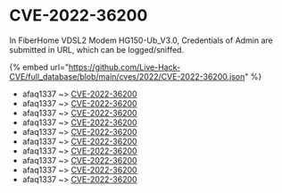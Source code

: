 # CVE-2022-36200

In FiberHome VDSL2 Modem HG150-Ub_V3.0, Credentials of Admin are submitted in URL, which can be logged/sniffed.

{% embed url="https://github.com/Live-Hack-CVE/full_database/blob/main/cves/2022/CVE-2022-36200.json" %}


* afaq1337 ~> [CVE-2022-36200](https://www.alice-snow.ru/2022/database/cve-2022-36200/cve-2022-36200-afaq1337)
* afaq1337 ~> [CVE-2022-36200](https://www.alice-snow.ru/2022/database/cve-2022-36200/cve-2022-36200-afaq1337)
* afaq1337 ~> [CVE-2022-36200](https://www.alice-snow.ru/2022/database/cve-2022-36200/cve-2022-36200-afaq1337)
* afaq1337 ~> [CVE-2022-36200](https://www.alice-snow.ru/2022/database/cve-2022-36200/cve-2022-36200-afaq1337)
* afaq1337 ~> [CVE-2022-36200](https://www.alice-snow.ru/2022/database/cve-2022-36200/cve-2022-36200-afaq1337)
* afaq1337 ~> [CVE-2022-36200](https://www.alice-snow.ru/2022/database/cve-2022-36200/cve-2022-36200-afaq1337)
* afaq1337 ~> [CVE-2022-36200](https://www.alice-snow.ru/2022/database/cve-2022-36200/cve-2022-36200-afaq1337)
* afaq1337 ~> [CVE-2022-36200](https://www.alice-snow.ru/2022/database/cve-2022-36200/cve-2022-36200-afaq1337)
* afaq1337 ~> [CVE-2022-36200](https://www.alice-snow.ru/2022/database/cve-2022-36200/cve-2022-36200-afaq1337)
* afaq1337 ~> [CVE-2022-36200](https://www.alice-snow.ru/2022/database/cve-2022-36200/cve-2022-36200-afaq1337)